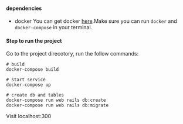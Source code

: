 #### dependencies
- docker
You can get docker [here](https://docs.docker.com/get-docker/).Make sure you can run `docker` and `docker-compose` in your terminal.

#### Step to run the project
Go to the project direcotory, run the follow commands:
```
# build
docker-compose build

# start service
docker-compose up

# create db and tables
docker-compose run web rails db:create
docker-compose run web rails db:migrate
```
Visit localhost:300


